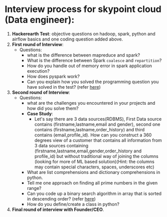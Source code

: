 # Interview process for skypoint cloud (Data engineer):  
1. **Hackerearth Test**: objective questions on hadoop, spark, python and airflow basics and one coding question added above.  
2. **First round of Interview**:  
   - Questions:  
     - what is the difference between mapreduce and spark?  
     - What is the difference between Spark `coalesce` and `repartition`?  
     - How do you handle out of memory error in spark application execution?  
     - How does pyspark work?  
     - Can you explain how you solved the programming question you have solved in the test? (refer [here](https://github.com/absognety/Interview-Process-Coding-Questions/blob/master/SkyPointCloud/modifyString.py))  
3. **Second round of Interview**:  
   - Questions:
     - what are the challenges you encountered in your projects and how did you solve them?
     - **Case Study**:  
       - Let's say there are 3 data sources(RDBMS), First Data source contains (firstname,lastname,email and gender), second one contains (firstname,lastname,order_history) and third contains (email,profile_id). How can you construct a 360 degrees view of a customer that contains all information from 3 data sources containing (firstname,lastname,email,gender,order_history and profile_id) but without traditional way of joining the columns (looking for more of ML based solution)(Hint: the columns may contain special characters, spaces, underscores etc)
     - What are list comprehensions and dictionary comprehensions in python.  
     - Tell me one approach on finding all prime numbers in the given range?  
     - Can you code up a binary search algorithm in array that is sorted in descending order? (refer [here](https://github.com/absognety/Interview-Process-Coding-Questions/blob/master/SkyPointCloud/binarySearch.py))  
     - How do you define/create a class in python?  
4. **Final round of interview with Founder/CEO**.  
